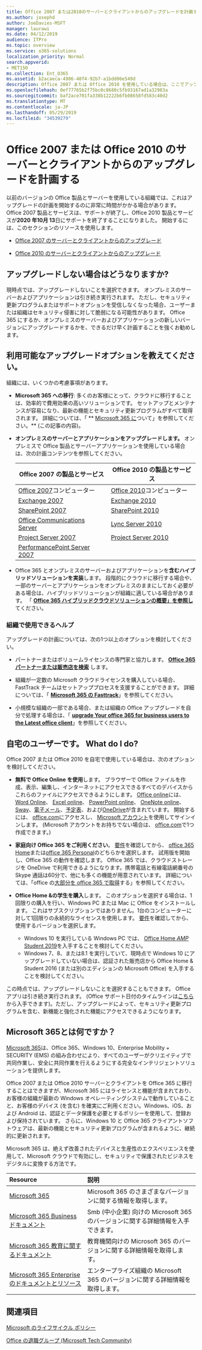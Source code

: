 ```yaml
---
title: Office 2007 または2010のサーバーとクライアントからのアップグレードを計画する
ms.author: josephd
author: JoeDavies-MSFT
manager: laurawi
ms.date: 04/12/2019
audience: ITPro
ms.topic: overview
ms.service: o365-solutions
localization_priority: Normal
search.appverid:
- MET150
ms.collection: Ent_O365
ms.assetid: b2acaeca-4986-40f4-92b7-a1bdd06e549d
description: Office 2007 または Office 2010 を使用している場合は、ここでアップグレードを計画します。 古いアプリで行き詰まってはなりません。 これらのリソースを使用して、計画を開始します。
ms.openlocfilehash: 0ef77765b2f75bc0c8680c5fb93167ad1a32983a
ms.sourcegitcommit: baf2ace701fa338b12222b6fb08658fd583c40d2
ms.translationtype: MT
ms.contentlocale: ja-JP
ms.lasthandoff: 05/29/2019
ms.locfileid: "34539279"
---
```

# <a name="plan-your-upgrade-from-office-2007-or-office-2010-servers-and-clients"></a>Office 2007 または Office 2010 のサーバーとクライアントからのアップグレードを計画する

以前のバージョンの Office 製品とサーバーを使用している組織では、これはアップグレードの計画を開始するのに非常に時間がかかる場合があります。 Office 2007 製品とサービスは、サポートが終了し、Office 2010 製品とサービスが**2020 年10月 13**日にサポートを終了することになりました。 開始するには、このセクションのリソースを使用します。

- [Office 2007 のサーバーとクライアントからのアップグレード](upgrade-from-office-2007-servers-and-products.md)

- [Office 2010 のサーバーとクライアントからのアップグレード](upgrade-from-office-2010-servers-and-products.md)

## <a name="what-happens-if-i-dont-upgrade"></a>アップグレードしない場合はどうなりますか?

現時点では、アップグレードしないことを選択できます。 オンプレミスのサーバーおよびアプリケーションは引き続き実行されます。 ただし、セキュリティ更新プログラムまたはサポートオプションを受信しなくなった場合、ユーザーまたは組織はセキュリティ侵害に対して脆弱になる可能性があります。 Office 365 にするか、オンプレミスのサーバーおよびアプリケーションの新しいバージョンにアップグレードするかを、できるだけ早く計画することを強くお勧めします。

## <a name="what-upgrade-options-are-available"></a>利用可能なアップグレードオプションを教えてください。      

組織には、いくつかの考慮事項があります。

- **Microsoft 365 への移行**: 多くのお客様にとって、クラウドに移行することは、効率的で費用効果の高いソリューションです。 セットアップとメンテナンスが容易になり、最新の機能とセキュリティ更新プログラムがすべて取得されます。 詳細については、「 ** [Microsoft 365 に](#what-is-microsoft-365)ついて」を参照してください。** (この記事の内容)。
    
- **オンプレミスのサーバーとアプリケーションをアップグレードします。** オンプレミスで Office 製品とサーバーアプリケーションを使用している場合は、次の計画コンテンツを参照してください。<br/> 

    
    |Office 2007 の製品とサービス  |Office 2010 の製品とサービス  |
    |---------|---------|
    |[Office 2007](https://docs.microsoft.com/DeployOffice/office-2007-end-support-roadmap)コンピューター | [Office 2010](https://docs.microsoft.com/DeployOffice/office-2010-end-support-roadmap)コンピューター |
    |[Exchange 2007](exchange-2007-end-of-support.md) |[Exchange 2010](exchange-2010-end-of-support.md) |
    |[SharePoint 2007](sharepoint-2007-end-of-support.md) |[SharePoint 2010](upgrade-from-sharepoint-2010.md) |
    |[Office Communications Server](https://docs.microsoft.com/skypeforbusiness/plan-your-deployment/upgrade) |[Lync Server 2010](https://docs.microsoft.com/skypeforbusiness/plan-your-deployment/upgrade) |
    |[Project Server 2007](project-server-2007-end-of-support.md) |[Project Server 2010](project-server-2010-end-of-support.md) |
    |[PerformancePoint Server 2007](pps-2007-end-of-support.md) | |
 
- Office 365 とオンプレミスのサーバーおよびアプリケーションを**含むハイブリッドソリューションを実装**します。 段階的にクラウドに移行する場合や、一部のサーバーとアプリケーションをオンプレミスのままにしておく必要がある場合は、ハイブリッドソリューションが組織に適している場合があります。 「 **[Office 365 ハイブリッドクラウドソリューションの概要」を参照し](hybrid-cloud-overview.md)** てください。 
    
### <a name="help-is-available-for-your-organization"></a>組織で使用できるヘルプ

アップグレードの計画については、次の1つ以上のオプションを検討してください。

- パートナーまたはボリュームライセンスの専門家と協力します。 **[Office 365 パートナーまたは販売店を検索](https://support.office.com/article/b6c18a9b-2aed-4c84-9d75-af709160258c.aspx)** します。 

- 組織が一定数の Microsoft クラウドライセンスを購入している場合、FastTrack チームはセットアッププロセスを支援することができます。 詳細については、「 **[Microsoft 365 の Fasttrack](https://www.microsoft.com/fasttrack/microsoft-365)**」を参照してください。

- 小規模な組織の一部である場合、または組織の Office アップグレードを自分で処理する場合は、「 **[upgrade Your office 365 for business users to the Latest office client](https://docs.microsoft.com/office365/admin/setup/upgrade-users-to-latest-office-client)**」を参照してください。 
  
## <a name="im-a-home-user-what-do-i-do"></a>自宅のユーザーです。 What do I do?

Office 2007 または Office 2010 を自宅で使用している場合は、次のオプションを検討してください。

- **無料で Office Online を使用**します。 ブラウザーで Office ファイルを作成、表示、編集し、インターネットにアクセスできるすべてのデバイスからこれらのファイルにアクセスできるようにします。 [Office online](https://products.office.com/office-online/documents-spreadsheets-presentations-office-online)には、 [Word Online](http://go.microsoft.com/fwlink/p/?linkid=746664)、 [Excel online](http://go.microsoft.com/fwlink/p/?linkid=746665)、 [PowerPoint online](http://go.microsoft.com/fwlink/p/?linkid=746666)、 [OneNote online](http://go.microsoft.com/fwlink/p/?linkid=746674)、 [Sway](http://go.microsoft.com/fwlink/p/?linkid=746675)、[電子メール](http://go.microsoft.com/fwlink/p/?linkid=746676)、[予定表](http://go.microsoft.com/fwlink/p/?linkid=746678)、および[OneDrive](http://go.microsoft.com/fwlink/p/?linkid=746679)が含まれています。 開始するには、 [office.com](https://office.com)にアクセスし、 [Microsoft アカウント](https://account.microsoft.com/account)を使用してサインインします。 (Microsoft アカウントをお持ちでない場合は、 [office.com](https://office.com)で1つ作成できます。)

- **家庭向け Office 365 をご利用ください**。 [要件](https://www.microsoft.com/p/office-365-home/cfq7ttc0k5dm?rtc=1&activetab=pivot:techspecstab)を確認してから、 [office 365 Home](https://www.microsoft.com/p/office-365-home/cfq7ttc0k5dm)または[office 365 Personal](https://www.microsoft.com/p/office-365-personal/cfq7ttc0k5bf)のどちらかを選択します。 試用版を開始し、Office 365 の動作を確認します。 Office 365 では、クラウドストレージを OneDrive で利用できるようになります。携帯電話と有線電話網番号の Skype 通話は60分で、他にも多くの機能が用意されています。 詳細については、「office の[大部分を office 365 で取得](https://products.office.com/compare-all-microsoft-office-products?&activetab=tab%3aprimaryr1)する」を参照してください。
    
- **Office Home &amp;の学生を購入**します。 このオプションを選択する場合は、1回限りの購入を行い、Windows PC または Mac に Office をインストールします。 これはサブスクリプションではありません。1台のコンピューターに対して1回限りの永続的なライセンスを使用します。 [要件](http://office.com/systemrequirements)を確認してから、使用するバージョンを選択します。
    - Windows 10 を実行している Windows PC では、 [Office Home _AMP_ Student 2019](https://www.microsoft.com/p/office-home-student-2019/cfq7ttc0k7c8)を入手することを検討してください。
    - Windows 7、8、または8.1 を実行していて、現時点で Windows 10 にアップグレードしていない場合は、認証された販売店から Office Home & Student 2016 (または別のエディションの Microsoft Office) を入手することを検討してください。

この時点では、アップグレードしないことを選択することもできます。 Office アプリは引き続き実行されます。 (Office サポート日付のタイムラインは[こちら](https://go.microsoft.com/fwlink/p/?linkid=2085724)から入手できます)。ただし、アップグレードによって、セキュリティ更新プログラムを含む、新機能と強化された機能にアクセスできるようになります。 
   
## <a name="what-is-microsoft-365"></a>Microsoft 365とは何ですか？

[Microsoft 365](https://www.microsoft.com/microsoft-365)は、Office 365、Windows 10、Enterprise Mobility + SECURITY (EMS) の組み合わせにより、すべてのユーザーがクリエイティブで共同作業し、安全に共同作業を行えるようにする完全なインテリジェントソリューションを提供します。 
  
Office 2007 または Office 2010 サーバーとクライアントを Office 365 に移行することはできますが、Microsoft 365 にはライセンスと機能が含まれており、お客様の組織が最新の Windows オペレーティングシステムで動作していることと、お客様のデバイス (を含む) を確実にご利用ください。Windows、iOS、および Android は、認証とデータ保護を必要とするポリシーを使用して、登録および保持されています。 さらに、Windows 10 と Office 365 クライアントソフトウェアは、最新の機能とセキュリティ更新プログラムが含まれるように、継続的に更新されます。
  
Microsoft 365 は、絶えず改善されたデバイスと生産性のエクスペリエンスを使用して、Microsoft クラウドで有効にし、セキュリティで保護されたビジネスをデジタルに変換する方法です。
  
|**Resource**|**説明**|
|:-----|:-----|
|[Microsoft 365](https://www.microsoft.com/microsoft-365) <br/> |Microsoft 365 のさまざまなバージョンに関する情報を取得します。  <br/> |
|[Microsoft 365 Business ドキュメント](https://docs.microsoft.com/microsoft-365/business/) <br/> |Smb (中小企業) 向けの Microsoft 365 のバージョンに関する詳細情報を入手できます。  <br/> |
|[Microsoft 365 教育に関するドキュメント](https://docs.microsoft.com/microsoft-365/education/) <br/> |教育機関向けの Microsoft 365 のバージョンに関する詳細情報を取得します。  <br/> |
|[Microsoft 365 Enterprise のドキュメントとリソース](https://docs.microsoft.com/microsoft-365/enterprise/) <br/> |エンタープライズ組織の Microsoft 365 のバージョンに関する詳細情報を取得します。  <br/> |

   
## <a name="related-topics"></a>関連項目
  
[Microsoft のライフサイクル ポリシー](https://go.microsoft.com/fwlink/?linkid=865200)

[Office の退職グループ (Microsoft Tech Community)](https://go.microsoft.com/fwlink/?linkid=842065)




